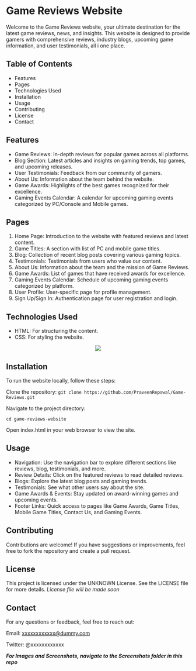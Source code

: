 # Game Reviews Website
Welcome to the Game Reviews website, your ultimate destination for the latest game reviews, news, and insights. This website is designed to provide gamers with comprehensive reviews, industry blogs, upcoming game information, and user testimonials, all i one place.

## Table of Contents
- Features
- Pages
- Technologies Used
- Installation
- Usage
- Contributing
- License
- Contact

## Features
- Game Reviews: In-depth reviews for popular games across all platforms.
- Blog Section: Latest articles and insights on gaming trends, top games, and upcoming releases.
- User Testimonials: Feedback from our community of gamers.
- About Us: Information about the team behind the website.
- Game Awards: Highlights of the best games recognized for their excellence.
- Gaming Events Calendar: A calendar for upcoming gaming events categorized by PC/Console and Mobile games.


## Pages
1. Home Page: Introduction to the website with featured reviews and latest content.
2. Game Titles: A section with list of PC and mobile game titles.
3. Blog: Collection of recent blog posts covering various gaming topics.
4. Testimonials: Testimonials from users who value our content.
5. About Us: Information about the team and the mission of Game Reviews.
6. Game Awards: List of games that have received awards for excellence.
7. Gaming Events Calendar: Schedule of upcoming gaming events categorized by platform.
8. User Profile: User-specific page for profile management.
9. Sign Up/Sign In: Authentication page for user registration and login.

## Technologies Used
- HTML: For structuring the content.
- CSS: For styling the website.

<p align="center">
  <a href="https://skillicons.dev">
    <img src="https://skillicons.dev/icons?i=html,css" />
  </a>
</p>

## Installation
To run the website locally, follow these steps:

Clone the repository:
`git clone https://github.com/PraveenRepswal/Game-Reviews.git`

Navigate to the project directory:

```cd game-reviews-website```

Open index.html in your web browser to view the site.

## Usage
- Navigation: Use the navigation bar to explore different sections like reviews, blog, testimonials, and more.
- Review Details: Click on the featured reviews to read detailed reviews.
- Blogs: Explore the latest blog posts and gaming trends.
- Testimonials: See what other users say about the site.
- Game Awards & Events: Stay updated on award-winning games and upcoming events.
- Footer Links: Quick access to pages like Game Awards, Game Titles, Mobile Game Titles, Contact Us, and Gaming Events.

## Contributing
Contributions are welcome! If you have suggestions or improvements, feel free to fork the repository and create a pull request.

## License
This project is licensed under the UNKNOWN License. See the LICENSE file for more details.
*License file will be made soon*

## Contact
For any questions or feedback, feel free to reach out:

Email: xxxxxxxxxxxx@dummy.com

Twitter: @xxxxxxxxxxxx

***For Images and Screenshots, navigate to the Screenshots folder in this repo***